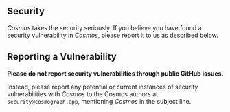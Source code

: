 ## Security

_Cosmos_ takes the security seriously. If you believe
you have found a security vulnerability in _Cosmos_, please report it to us as described below.

## Reporting a Vulnerability

**Please do not report security vulnerabilities through public GitHub issues.**

Instead, please report any potential or current instances of security
vulnerabilities with _Cosmos_ to the Cosmos authors
at `security@cosmograph.app`, mentioning _Cosmos_ in the subject line.
